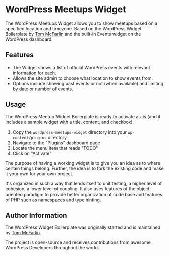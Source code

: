 # WordPress Meetups Widget

The WordPress Meetups Widget allows you to show meetups based on a specified location and timezone. Based on the WordPress Widget Boilerplate by [Tom McFarlin](https://twitter.com/tommcfarlin/) and the built-in Events widget on the WordPress dashboard.

## Features

* The Widget shows a list of official WordPress events with relevant information for each.
* Allows the site admin to choose what location to show events from.
* Options include showing past events or not (when available) and limiting by date or number of events.

## Usage

The WordPress Meetup Widget Boilerplate is ready to activate as-is (and it includes a sample widget with a title, content, and checkbox).

1. Copy the `wordpress-meetups-widget` directory into your `wp-content/plugins` directory
2. Navigate to the "Plugins" dashboard page
3. Locate the menu item that reads "TODO"
4. Click on "Activate"

The purpose of having a working widget is to give you an idea as to where certain things belong. Further, the idea is to fork the existing code and make it your own for your own project.

It's organized in such a way that lends itself to unit testing, a higher level of cohesion, a lower level of coupling. It also uses features of the object-oriented paradigm to provide better organization of code base and features of PHP such as namespaces and type hinting.

## Author Information

The WordPress Widget Boilerplate was originally started and is maintained by [Tom McFarlin](https://twitter.com/tommcfarlin/).

The project is open-source and receives contributions from awesome WordPress Developers throughout the world.

